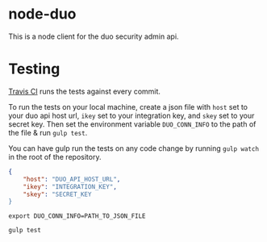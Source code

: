 # node-duo
This is a node client for the duo security admin api.

# Testing
[Travis CI](https://travis-ci.org/) runs the tests against every commit.

To run the tests on your local machine, create a json file with `host` set to your duo api host url, `ikey` set to your integration key, and `skey` set to your secret key.
Then set the environment variable `DUO_CONN_INFO` to the path of the file & run `gulp test`.

You can have gulp run the tests on any code change by running `gulp watch` in the root of the repository.


```json
{
    "host": "DUO_API_HOST_URL",
    "ikey": "INTEGRATION_KEY",
    "skey": "SECRET_KEY
}
```

`export DUO_CONN_INFO=PATH_TO_JSON_FILE`

`gulp test`

